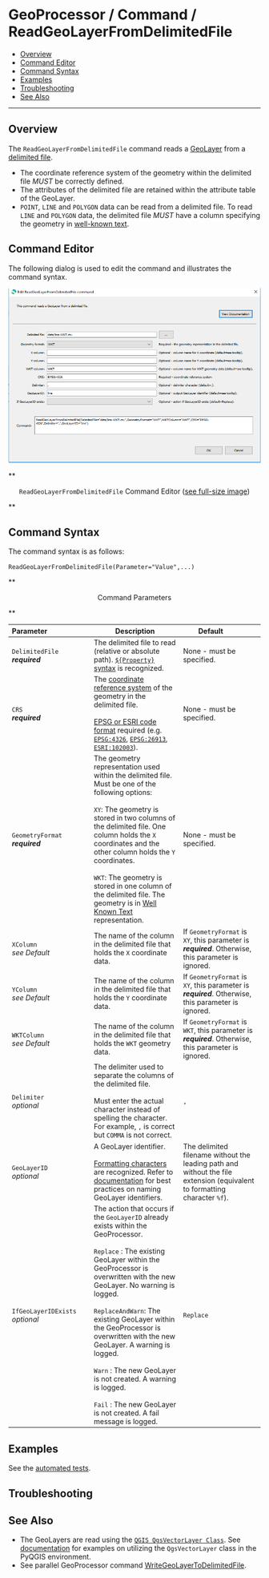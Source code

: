 # GeoProcessor / Command / ReadGeoLayerFromDelimitedFile #

* [Overview](#overview)
* [Command Editor](#command-editor)
* [Command Syntax](#command-syntax)
* [Examples](#examples)
* [Troubleshooting](#troubleshooting)
* [See Also](#see-also)

-------------------------

## Overview ##

The `ReadGeoLayerFromDelimitedFile` command reads a [GeoLayer](../../introduction/introduction.md#geolayer) from a [delimited file](https://en.wikipedia.org/wiki/Delimiter-separated_values). 

* The coordinate reference system of the geometry within the delimited file *MUST* be correctly defined.
* The attributes of the delimited file are retained within the attribute table of the GeoLayer.
* `POINT`, `LINE` and `POLYGON` data can be read from a delimited file. To read `LINE` and `POLYGON` data, the delimited file *MUST* have a column specifying the geometry in [well-known text](https://en.wikipedia.org/wiki/Well-known_text).

## Command Editor ##

The following dialog is used to edit the command and illustrates the command syntax.

![ReadGeoLayerFromDelimitedFile](ReadGeoLayerFromDelimitedFile.png)

**<p style="text-align: center;">
`ReadGeoLayerFromDelimitedFile` Command Editor (<a href="../ReadGeoLayerFromDelimitedFile.png">see full-size image</a>)
</p>**

## Command Syntax ##

The command syntax is as follows:

```text
ReadGeoLayerFromDelimitedFile(Parameter="Value",...)
```
**<p style="text-align: center;">
Command Parameters
</p>**

|**Parameter**&nbsp;&nbsp;&nbsp;&nbsp;&nbsp;&nbsp;&nbsp;&nbsp;&nbsp;&nbsp;&nbsp;&nbsp;&nbsp;&nbsp;&nbsp;&nbsp;&nbsp;&nbsp;&nbsp;&nbsp;&nbsp; | **Description** | **Default**&nbsp;&nbsp;&nbsp;&nbsp;&nbsp;&nbsp;&nbsp;&nbsp;&nbsp;&nbsp; |
| --------------|-----------------|----------------- |
| `DelimitedFile` <br>  **_required_**| The delimited file to read (relative or absolute path). [`${Property}` syntax](../../introduction/introduction.md#geoprocessor-properties-property) is recognized.| None - must be specified. |
|`CRS` <br> **_required_**|The [coordinate reference system](https://en.wikipedia.org/wiki/Spatial_reference_system) of the geometry in the delimited file. <br><br>[EPSG or ESRI code format](http://spatialreference.org/ref/epsg/) required (e.g. [`EPSG:4326`](http://spatialreference.org/ref/epsg/4326/), [`EPSG:26913`](http://spatialreference.org/ref/epsg/nad83-utm-zone-13n/), [`ESRI:102003`](http://spatialreference.org/ref/esri/usa-contiguous-albers-equal-area-conic/)).|None - must be specified. |
|`GeometryFormat` <br> **_required_**|The geometry representation used within the delimited file. Must be one of the following options:  <br><br> `XY`: The geometry is stored in two columns of the delimited file. One column holds the `X` coordinates and the other column holds the `Y` coordinates. <br><br> `WKT`: The geometry is stored in one column of the delimited file. The geometry is in [Well Known Text](https://en.wikipedia.org/wiki/Well-known_text) representation.|None - must be specified. |
|`XColumn`<br> *see Default*|The name of the column in the delimited file that holds the `X` coordinate data.|If `GeometryFormat` is `XY`, this parameter is **_required_**. Otherwise, this parameter is ignored.|
|`YColumn`<br> *see Default*|The name of the column in the delimited file that holds the `Y` coordinate data.|If `GeometryFormat` is `XY`, this parameter is **_required_**. Otherwise, this parameter is ignored.|
|`WKTColumn`<br> *see Default*|The name of the column in the delimited file that holds the `WKT` geometry data.|If `GeometryFormat` is `WKT`, this parameter is **_required_**. Otherwise, this parameter is ignored.|
|`Delimiter` <br> *optional*| The delimiter used to separate the columns of the delimited file.<br><br> Must enter the actual character instead of spelling the character. For example, `,` is correct but `COMMA` is not correct.|`,`|
|`GeoLayerID`<br> *optional*|A GeoLayer identifier. <br><br>[Formatting characters](../../introduction/introduction.md#geolayer-property-format-specifiers) are recognized. Refer to [documentation](../../best-practices/geolayer-identifiers.md) for best practices on naming GeoLayer identifiers.| The delimited filename without the leading path and without the file extension (equivalent to formatting character `%f`).|
|`IfGeoLayerIDExists`<br> *optional*|The action that occurs if the `GeoLayerID` already exists within the GeoProcessor. <br><br> `Replace` : The existing GeoLayer within the GeoProcessor is overwritten with the new GeoLayer. No warning is logged.<br><br> `ReplaceAndWarn`: The existing GeoLayer within the GeoProcessor is overwritten with the new GeoLayer. A warning is logged. <br><br> `Warn` : The new GeoLayer is not created. A warning is logged. <br><br> `Fail` : The new GeoLayer is not created. A fail message is logged. | `Replace` | 


## Examples ##

See the [automated tests](https://github.com/OpenWaterFoundation/owf-app-geoprocessor-python-test/tree/master/test/commands/ReadGeoLayerFromDelimitedFile).


## Troubleshooting ##

## See Also ##

- The GeoLayers are read using the [`QGIS QgsVectorLayer Class`](https://qgis.org/api/classQgsVectorLayer.html). See [documentation](https://docs.qgis.org/2.14/en/docs/pyqgis_developer_cookbook/loadlayer.html#vector-layers) for examples on utilizing the `QgsVectorLayer` class in the PyQGIS environment.
- See parallel GeoProcessor command [WriteGeoLayerToDelimitedFile](../WriteGeoLayerToDelimitedFile/WriteGeoLayerToDelimitedFile.md).
